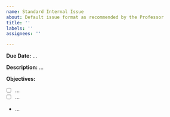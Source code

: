```yaml
---
name: Standard Internal Issue
about: Default issue format as recommended by the Professor
title: ''
labels: ''
assignees: ''

---
```


**Due Date:** ...

**Description:**
...

**Objectives:**
 - [ ] ...
 - [ ] ...
 - ...
